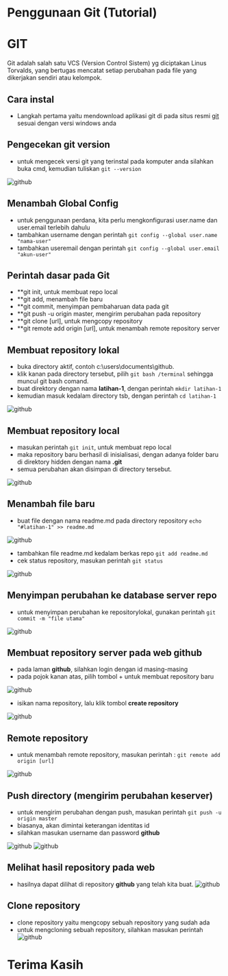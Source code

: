 # **Penggunaan Git (Tutorial)**
# GIT
Git adalah salah satu VCS (Version Control Sistem) yg diciptakan Linus Torvalds, yang bertugas mencatat setiap perubahan pada file yang dikerjakan sendiri atau kelompok.

## Cara instal
* Langkah pertama yaitu mendownload aplikasi git di pada situs resmi [git](https://git-scm.com/) sesuai dengan versi windows anda

## Pengecekan git version
* untuk mengecek versi git yang terinstal pada komputer anda silahkan buka cmd, kemudian tuliskan `git --version`


![github](https://github.com/Marinska/latihan-1/blob/master/1.PNG)

## Menambah Global Config
* untuk penggunaan perdana, kita perlu mengkonfigurasi user.name dan user.email terlebih dahulu
* tambahkan username dengan perintah
`git config --global user.name "nama-user"`
* tambahkan useremail dengan perintah
 `git config --global user.email "akun-user"`

## Perintah dasar pada Git
* **git init, untuk membuat repo local
* **git add, menambah file baru
* **git commit, menyimpan pembaharuan data pada git 
* **git push -u origin master, mengirim perubahan pada repository
* **git clone [url], untuk mengcopy repository
* **git remote add origin [url], untuk menambah remote repository server

## Membuat repository lokal
* buka directory aktif, contoh c:\users\documents\github.
* klik kanan pada directory tersebut, pilih `git bash /terminal` sehingga muncul git bash comand.
* buat direktory dengan nama **latihan-1**, dengan perintah
`mkdir latihan-1`
* kemudian masuk kedalam directory tsb, dengan perintah
`cd latihan-1`

![github](https://github.com/Marinska/latihan-1/blob/master/2.PNG)


## Membuat repository local
* masukan perintah `git init`, untuk membuat repo local
* maka repository baru berhasil di inisialisasi, dengan adanya folder baru di direktory hidden dengan nama **.git**
* semua perubahan akan disimpan di directory tersebut.

![github](https://github.com/Marinska/latihan-1/blob/master/3.PNG)

## Menambah file baru
* buat file dengan nama readme.md pada directory repository 
`echo "#latihan-1" >> readme.md`

![github](https://github.com/Marinska/latihan-1/blob/master/4.PNG)

* tambahkan file readme.md kedalam berkas repo
`git add readme.md`
* cek status repository, masukan perintah
 `git status`
 
![github](https://github.com/Marinska/latihan-1/blob/master/5.PNG)

## Menyimpan perubahan ke database server repo
 * untuk menyimpan perubahan ke repositorylokal, gunakan perintah
  `git commit -m "file utama"`
  
  ![github](https://github.com/Marinska/latihan-1/blob/master/6.PNG)  
  
## Membuat repository server pada web github
* pada laman **github**, silahkan login dengan id masing-masing
* pada pojok kanan atas, pilih tombol + untuk membuat repository baru

![github](https://github.com/Marinska/latihan-1/blob/master/7.PNG)

* isikan nama repository, lalu klik tombol **create repository**

![github](https://github.com/Marinska/latihan-1/blob/master/8.PNG)


## Remote repository
* untuk menambah remote repository, masukan perintah : 
`git remote add origin [url]`

![github](https://github.com/Marinska/latihan-1/blob/master/9.PNG)

## Push directory (mengirim perubahan keserver)
* untuk mengirim perubahan dengan push, masukan perintah
`git push -u origin master`
* biasanya, akan dimintai keterangan identitas id
* silahkan masukan username dan password **github**

![github](https://github.com/Marinska/latihan-1/blob/master/10.PNG)
![github](https://github.com/Marinska/latihan-1/blob/master/11.PNG)

## Melihat hasil repository pada web
* hasilnya dapat dilihat di repository **github** yang telah kita buat.
![github](https://github.com/Marinska/latihan-1/blob/master/12.PNG)

## Clone repository
* clone repository yaitu mengcopy sebuah repository yang sudah ada
* untuk mengcloning sebuah repository, silahkan masukan perintah
![github](https://github.com/Marinska/latihan-1/blob/master/13.PNG)

# Terima Kasih
